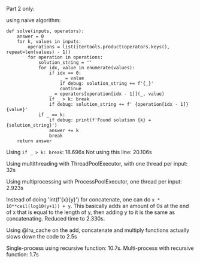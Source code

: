 Part 2 only:

using naive algorithm:
```
def solve(inputs, operators):
    answer = 0
    for k, values in inputs:
        operations = list(itertools.product(operators.keys(), repeat=len(values) - 1))
        for operation in operations:
            solution_string = ''
            for idx, value in enumerate(values):
                if idx == 0:
                    _ = value
                    if debug: solution_string += f'{_}'
                    continue
                _ = operators[operation[idx - 1]](_, value)
                if _ > k: break
                if debug: solution_string += f' {operation[idx - 1]} {value}'
            if _ == k:
                if debug: print(f'Found solution {k} = {solution_string}')
                answer += k
                break
    return answer
```
Using `if _ > k: break`: 18.696s
Not using this line: 20.106s

Using multithreading with ThreadPoolExecutor, with one thread per input: 32s

Using multiprocessing with ProcessPoolExecutor, one thread per input: 2.923s

Instead of doing 'int(f'{x}{y}') for concatenate, one can do `x * 10**ceil(log10(y+1)) + y`. This basically adds an amount of 0s at the end of x that is equal to the length of y, then adding y to it is the same as concatenating. Reduced time to 2.330s.

Using @lru_cache on the add, concatenate and multiply functions actually slows down the code to 2.5s

Single-process using recursive function: 10.7s.
Multi-process with recursive function: 1.7s